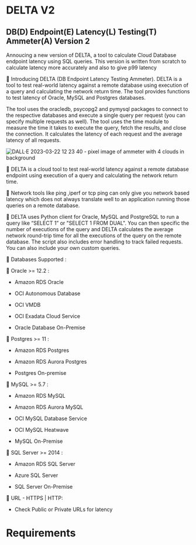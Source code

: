 # DELTA V2
## DB(D)  Endpoint(E)  Latency(L)  Testing(T)  Ammeter(A) Version 2

Annoucing a new version of DELTA, a tool to calculate Cloud Database endpoint latency using SQL queries. This version is written from scratch to calculate latency more accurately and also to give p99 latency

📌 Introducing DELTA (DB Endpoint Latency Testing Ammeter). DELTA is a tool to test real-world latency against a remote database using execution of a query and calculating the network return time. The tool provides functions to test latency of Oracle, MySQL and Postgres databases.

The tool uses the oracledb, psycopg2 and pymysql packages to connect to the respective databases and execute a single query per request (you can specify multiple requests as well). The tool uses the time module to measure the time it takes to execute the query, fetch the results, and close the connection. It calculates the latency of each request and the average latency of all requests.

![DALL·E 2023-03-22 12 23 40 - pixel image of ammeter with 4 clouds in background](https://user-images.githubusercontent.com/39692236/226779332-fe58d03f-307a-45bc-9459-1a2225bbafad.png)


🔧 DELTA is a cloud tool to test real-world latency against a remote database endpoint using execution of a query and calculating the network return time. 


🔧 Network tools like ping ,iperf or tcp ping can only give you network based latency which does not always translate well to an application running those queries on a remote database. 


🐍 DELTA uses Python client for Oracle, MySQL and PostgreSQL to run a query like “SELECT 1” or "SELECT 1 FROM DUAL". You can then specific the number of executions of the query and DELTA calculates the average network round-trip time for all the executions of the query on the remote database. The script also includes error handling to track failed requests. You can also include your own custom queries. 



 🔌 Databases Supported :

 
 📌 Oracle >= 12.2 : 

- Amazon RDS Oracle

- OCI Autonomous Database

- OCI VMDB

- OCI Exadata Cloud Service

- Oracle Database On-Premise



📌 Postgres >= 11 :

- Amazon RDS Postgres

- Amazon RDS Aurora Postgres

- Postgres On-premise 


📌 MySQL >= 5.7 : 

- Amazon RDS MySQL

- Amazon RDS Aurora MySQL

- OCI MySQL Database Service

- OCI MySQL Heatwave

- MySQL On-Premise


📌 SQL Server >= 2014 : 

- Amazon RDS SQL Server

- Azure SQL Server

- SQL Server On-Premise


📌 URL - HTTPS | HTTP:

- Check Public or Private URLs for latency

# Requirements
